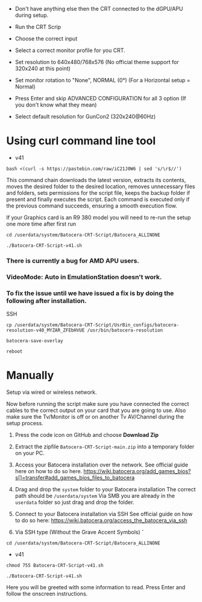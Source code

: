 * Don't have anything else then the CRT connected to the dGPU/APU during setup. 

* Run the CRT Scrip
* Choose the correct input
* Select a correct monitor profile for you CRT.
* Set resolution to 640x480/768x576 (No official theme support for 320x240 at this point)
* Set monitor rotation to "None", NORMAL   (0°) (For a Horizontal setup = Normal)
* Press Enter and skip ADVANCED CONFIGURATION for all 3 option (If you don't know what they mean)
* Select default resolution for GunCon2 (320x240@60Hz)

# Using curl command line tool
 - v41

`bash <(curl -s https://pastebin.com/raw/iC21J0W6 | sed 's/\r$//')`

This command chain downloads the latest version, extracts its contents, moves the desired folder to the desired location, removes unnecessary files and folders, sets permissions for the script file, keeps the backup folder if present and finally executes the script. Each command is executed only if the previous command succeeds, ensuring a smooth execution flow.

If your Graphics card is an R9 380 model you will need to re-run the setup one more time after first run 

``cd /userdata/system/Batocera-CRT-Script/Batocera_ALLINONE``

``./Batocera-CRT-Script-v41.sh``

### There is currently a bug for AMD APU users. 
### VideoMode: Auto in EmulationStation doesn't work. 
### To fix the issue until we have issued a fix is by doing the following after installation.

SSH

`cp /userdata/system/Batocera-CRT-Script/UsrBin_configs/batocera-resolution-v40_MYZAR_ZFEbHVUE /usr/bin/batocera-resolution`

`batocera-save-overlay`

`reboot`



# Manually

Setup via wired or wireless network.

Now before running the script make sure you have connected the correct cables to the correct output on your card that you are going to use.
Also make sure the Tv/Monitor is off or on another Tv AV/Channel during the setup process. 

1) Press the code icon on GitHub and choose **Download Zip**
    
2) Extract the zipfile `Batocera-CRT-Script-main.zip` into a temporary folder on your PC.

3) Access your Batocera installation over the network. 
     See official guide here on how to do so here.
     https://wiki.batocera.org/add_games_bios?s[]=transfer#add_games_bios_files_to_batocera 

4) Drag and drop the `system` folder to your Batocera installation
     The correct path should be
      `/userdata/system`
      Via SMB you are already in the `userdata` folder so just drag and drop the folder.
 
5) Connect to your Batocera installation via SSH 
    See official guide on how to do so here: 
     https://wiki.batocera.org/access_the_batocera_via_ssh
    
6) Via SSH type (Without the Grave Accent Symbols) **`**

`cd /userdata/system/Batocera-CRT-Script/Batocera_ALLINONE`

 - v41

`chmod 755 Batocera-CRT-Script-v41.sh`

`./Batocera-CRT-Script-v41.sh`

Here you will be greeted with some information to read. 
Press Enter and follow the onscreen instructions. 


